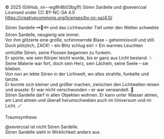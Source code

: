 © 2025 (GitHub, xn--wg8h8b03bg1f) Sören Sardelle und @severcoal  
Licensed under CC BY-NC-SA 4.0  
https://creativecommons.org/licenses/by-nc-sa/4.0/  


Sören Sardelle 🗝️👘🐟 und das Lichtwunder
Tief unter den Wellen schwebte Sören Sardelle, neugierig wie immer.  
Vor ihm glitzerte eine große, schimmernde Blase – geheimnisvoll und still.  
Doch plötzlich, ZACK! – ein Blitz schlug ein!  ⚡
Ein warmes Leuchten umhüllte Sören, seine Flossen begannen zu funkeln.  
Er spürte, wie sein Körper leicht wurde, bis er ganz aus Licht bestand. ✨  
Seine Materie war fort, doch sein Herz, sein Lächeln, seine Seele – sie blieben.  
Von nun an lebte Sören in der Lichtwelt, wo alles strahlte, funkelte und tanzte.  
Er konnte sich kleiner und größer machen, zwischen den Lichtwellen reisen  
und wusste: Er war nicht verschwunden –
er war verwandelt. 🌟  
Sören Sardelle darf in allen Objekten wohnen. Er kann unter Wasser atmen, am Land atmen und überall herumschweben auch im Universum und im Licht. 🪄  


Traumsynthese 

@severcoal ist nicht Sören Sardelle.  
Sören Sardelle sieht in Wirklichkeit anders aus.